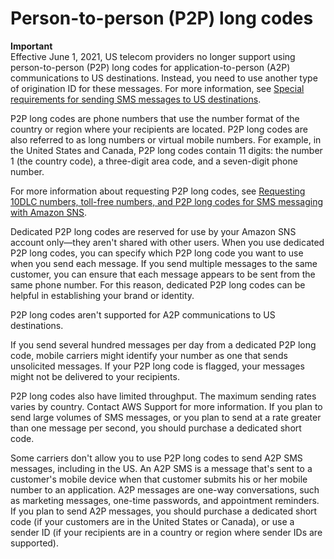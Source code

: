 # Person\-to\-person \(P2P\) long codes<a name="channels-sms-originating-identities-long-codes"></a>

**Important**  
Effective June 1, 2021, US telecom providers no longer support using person\-to\-person \(P2P\) long codes for application\-to\-person \(A2P\) communications to US destinations\. Instead, you need to use another type of origination ID for these messages\. For more information, see [Special requirements for sending SMS messages to US destinations](channels-sms-us-requirements.md)\.

P2P long codes are phone numbers that use the number format of the country or region where your recipients are located\. P2P long codes are also referred to as long numbers or virtual mobile numbers\. For example, in the United States and Canada, P2P long codes contain 11 digits: the number 1 \(the country code\), a three\-digit area code, and a seven\-digit phone number\.

For more information about requesting P2P long codes, see [Requesting 10DLC numbers, toll\-free numbers, and P2P long codes for SMS messaging with Amazon SNS](channels-sms-awssupport-long-code.md)\.

Dedicated P2P long codes are reserved for use by your Amazon SNS account only—they aren't shared with other users\. When you use dedicated P2P long codes, you can specify which P2P long code you want to use when you send each message\. If you send multiple messages to the same customer, you can ensure that each message appears to be sent from the same phone number\. For this reason, dedicated P2P long codes can be helpful in establishing your brand or identity\.

P2P long codes aren't supported for A2P communications to US destinations\. 

If you send several hundred messages per day from a dedicated P2P long code, mobile carriers might identify your number as one that sends unsolicited messages\. If your P2P long code is flagged, your messages might not be delivered to your recipients\.

P2P long codes also have limited throughput\. The maximum sending rates varies by country\. Contact AWS Support for more information\. If you plan to send large volumes of SMS messages, or you plan to send at a rate greater than one message per second, you should purchase a dedicated short code\.

Some carriers don't allow you to use P2P long codes to send A2P SMS messages, including in the US\. An A2P SMS is a message that's sent to a customer's mobile device when that customer submits his or her mobile number to an application\. A2P messages are one\-way conversations, such as marketing messages, one\-time passwords, and appointment reminders\. If you plan to send A2P messages, you should purchase a dedicated short code \(if your customers are in the United States or Canada\), or use a sender ID \(if your recipients are in a country or region where sender IDs are supported\)\.